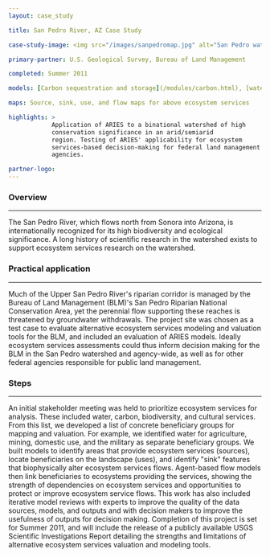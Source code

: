 ```yaml
---
layout: case_study

title: San Pedro River, AZ Case Study

case-study-image: <img src="/images/sanpedromap.jpg" alt="San Pedro watershed map" />

primary-partner: U.S. Geological Survey, Bureau of Land Management

completed: Summer 2011

models: [Carbon sequestration and storage](/modules/carbon.html), [water supply](/modules/water.html), [aesthetic viewsheds](/modules/aesth.html), [open space proximity](/modules/aesth.html), [recreation](/modules/rec.html)

maps: Source, sink, use, and flow maps for above ecosystem services

highlights: >
            Application of ARIES to a binational watershed of high
            conservation significance in an arid/semiarid
            region. Testing of ARIES' applicability for ecosystem
            services-based decision-making for federal land management
            agencies.

partner-logo:
---
```

### Overview
-------------

The San Pedro River, which flows north from Sonora into Arizona, is
internationally recognized for its high biodiversity and ecological
significance. A long history of scientific research in the watershed
exists to support ecosystem services research on the watershed.

### Practical application
--------------------------

Much of the Upper San Pedro River's riparian corridor is managed by
the Bureau of Land Management (BLM)'s San Pedro Riparian National
Conservation Area, yet the perennial flow supporting these reaches is
threatened by groundwater withdrawals. The project site was chosen as
a test case to evaluate alternative ecosystem services modeling and
valuation tools for the BLM, and included an evaluation of ARIES
models. Ideally ecosystem services assessments could thus inform
decision making for the BLM in the San Pedro watershed and
agency-wide, as well as for other federal agencies responsible for
public land management.

### Steps
----------

An initial stakeholder meeting was held to prioritize ecosystem
services for analysis. These included water, carbon, biodiversity, and
cultural services.  From this list, we developed a list of concrete
beneficiary groups for mapping and valuation. For example, we
identified water for agriculture, mining, domestic use, and the
military as separate beneficiary groups. We built models to identify
areas that provide ecosystem services (sources), locate beneficiaries
on the landscape (uses), and identify "sink" features that
biophysically alter ecosystem services flows. Agent-based flow models
then link beneficiaries to ecosystems providing the services, showing
the strength of dependencies on ecosystem services and opportunities
to protect or improve ecosystem service flows. This work has also
included iterative model reviews with experts to improve the quality
of the data sources, models, and outputs and with decision makers to
improve the usefulness of outputs for decision making. Completion of
this project is set for Summer 2011, and will include the release of a
publicly available USGS Scientific Investigations Report detailing the
strengths and limitations of alternative ecosystem services valuation
and modeling tools.
